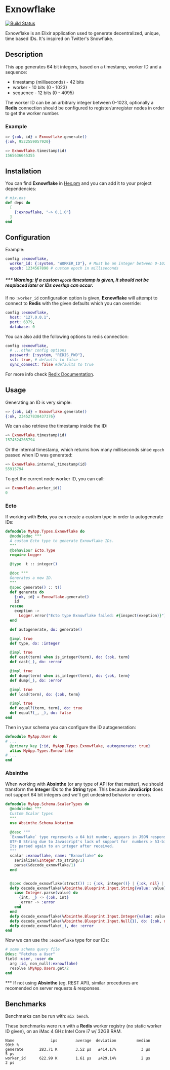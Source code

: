 # Exnowflake

[![Build
Status](https://www.travis-ci.org/pggalaviz/exnowflake.svg?branch=master)](https://www.travis-ci.org/pggalaviz/exnowflake)

Exnowflake is an Elixir application used to generate decentralized, unique, time based IDs. It's inspired on Twitter's Snowflake.

## Description

This app generates 64 bit integers, based on a timestamp, worker ID and a sequence:

* timestamp (milliseconds) - 42 bits
* worker - 10 bits (0 - 1023)
* sequence - 12 bits (0 - 4095)

The worker ID can be an arbitrary integer between 0-1023, optionally a **Redis** connection should be configured to register/unregister nodes in order to get the worker number.

### Example

```elixir
=> {:ok, id} = Exnowflake.generate()
{:ok, 9522559057920}

=> Exnowflake.timestamp(id)
1565636645355
```
## Installation

You can find **Exnowflake** in [Hex.pm](https://hex.pm/packages/exnowflake) and you can add it to your project dependencies:

```elixir
# mix.exs
def deps do
  [
    {:exnowflake, "~> 0.1.0"}
  ]
end
```

## Configuration

Example:

```elixir
config :exnowflake,
  worker_id: {:system, "WORKER_ID"}, # Must be an integer between 0-1023
  epoch: 1234567890 # custom epoch in milliseconds
```

##### *** Warning: if a custom `epoch` timestamp is given, it should not be reaplaced later or IDs overlap can occur.

If no `:worker_id` configuration option is given, **Exnowflake** will attempt to connect to **Redis** with the given defaults which you can override:

```elixir
config :exnowflake,
  host: "127.0.0.1",
  port: 6379,
  database: 0
```

You can also add the following options to redis connection:

```elixir
config :exnowflake,
  # ...other config options
  password: {:system, "REDIS_PWD"},
  ssl: true, # defaults to false
  sync_connect: false #defaults to true
```
For more info check [Redix Documentation](https://hexdocs.pm/redix/Redix.html#start_link/1).

## Usage

Generating an ID is very simple:

```elixir
=> {:ok, id} = Exnowflake.generate()
{:ok, 234527838437376}
```

We can also retrieve the timestamp inside the ID:

```elixir
=> Exnowflake.timestamp(id)
1574524265794
```

Or the internal timestamp, which returns how many milliseconds since `epoch`
passed when ID was generated:

```elixir
=> Exnowflake.internal_timestamp(id)
55915794
```
To get the current node worker ID, you can call:

```elixir
=> Exnowflake.worker_id()
0
```

### Ecto

If working with **Ecto**, you can create a custom type in order to autogenerate IDs:

```elixir
defmodule MyApp.Types.Exnowflake do
  @moduledoc """
  A custom Ecto type to generate Exnowflake IDs.
  """
  @behaviour Ecto.Type
  require Logger

  @type  t :: integer()

  @doc """
  Generates a new ID.
  """
  @spec generate() :: t()
  def generate do
    {:ok, id} = Exnowflake.generate()
    id
  rescue
    exeption ->
      Logger.error("Ecto type Exnowflake failed: #{inspect(exeption)}")
  end

  def autogenerate, do: generate()

  @impl true
  def type, do: :integer

  @impl true
  def cast(term) when is_integer(term), do: {:ok, term}
  def cast(_), do: :error

  @impl true
  def dump(term) when is_integer(term), do: {:ok, term}
  def dump(_), do: :error

  @impl true
  def load(term), do: {:ok, term}

  @impl true
  def equal?(term, term), do: true
  def equal?(_, _), do: false
end

```

Then in your schema you can configure the ID autogeneration:

```elixir
defmodule MyApp.User do
# ...
  @primary_key {:id, MyApp.Types.Exnowflake, autogenerate: true}
  alias MyApp.Types.Exnowflake
# ...
end
```
### Absinthe

When working with **Absinthe** (or any type of API for that matter), we should transform the **Integer** IDs to the **String** type. This because **JavaScript** does not support 64 bit integers and we'll get undesired behavior or errors.

```elixir
defmodule MyApp.Schema.ScalarTypes do
  @moduledoc """
  Custom Scalar types
  """
  use Absinthe.Schema.Notation

  @desc """
  `Exnowflake` type represents a 64 bit number, appears in JSON responses as a
  UTF-8 String due to Javascript's lack of support for  numbers > 53-bits.
  Its parsed again to an integer after received.
  """
  scalar :exnowflake, name: "Exnowflake" do
    serialize(&Integer.to_string/1)
    parse(&decode_exnowflake/1)
  end


  @spec decode_exnowflake(struct()) :: {:ok, integer()} | {:ok, nil} | :error
  defp decode_exnowflake(%Absinthe.Blueprint.Input.String{value: value}) do
    case Integer.parse(value) do
      {int, _} -> {:ok, int}
      _error -> :error
    end
  end
  defp decode_exnowflake(%Absinthe.Blueprint.Input.Integer{value: value}), do: {:ok, value}
  defp decode_exnowflake(%Absinthe.Blueprint.Input.Null{}), do: {:ok, nil}
  defp decode_exnowflake(_), do: :error
end

```

Now we can use the `:exnowflake` type for our IDs:

```elixir
# some schema query file
@desc "Fetches a User"
field :user, :user do
  arg :id, non_null(:exnowflake)
  resolve &MyApp.Users.get/2
end
```

*** If not using **Absinthe** (eg. REST API), similar procedures are recomended on server requests & responses.

## Benchmarks

Benchmarks can be run with: `mix bench`.

These benchmarks were run with a **Redis** worker registry (no static worker ID given), on an iMac 4 GHz Intel Core i7 w/ 32GB RAM.

```shell
Name                ips        average  deviation         median         99th %
generate       283.71 K        3.52 μs   ±414.17%           3 μs           5 μs
worker_id      622.99 K        1.61 μs   ±429.14%           2 μs           2 μs
```
